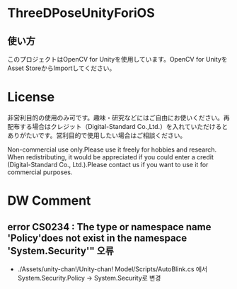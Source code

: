 # ThreeDPoseUnityForiOS

## 使い方
このプロジェクトはOpenCV for Unityを使用しています。OpenCV for UnityをAsset StoreからImportしてください。


# License
非営利目的の使用のみ可です。趣味・研究などにはご自由にお使いください。再配布する場合はクレジット（Digital-Standard Co.,Ltd.）を入れていただけるとありがたいです。営利目的で使用したい場合はご相談ください。

Non-commercial use only.Please use it freely for hobbies and research. When redistributing, it would be appreciated if you could enter a credit (Digital-Standard Co., Ltd.).Please contact us if you want to use it for commercial purposes.


# DW Comment
## error CS0234 : The type or namespace name 'Policy'does not exist in the namespace 'System.Security'" 오류
- ./Assets/unity-chan!/Unity-chan! Model/Scripts/AutoBlink.cs 에서 System.Security.Policy -> System.Security로 변경

